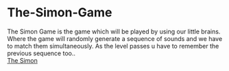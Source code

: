 # The-Simon-Game
The Simon Game is the game which will be played by using our little brains. Where the game will randomly generate a sequence of sounds and we have to match them simultaneously. As the level passes u have to remember the previous sequence too..  <br>
<a href="https://sachidananda-17.github.io/The-Simon-Game/" style= "text-align:center;">The Simon</a>
